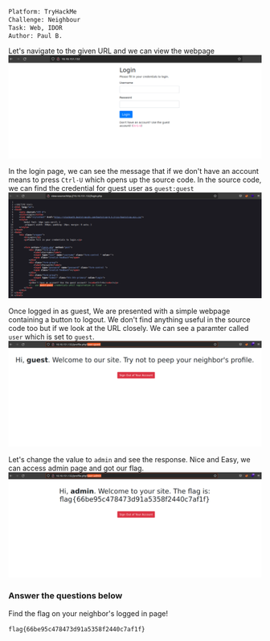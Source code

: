 ```
Platform: TryHackMe
Challenge: Neighbour
Task: Web, IDOR
Author: Paul B.
```

Let's navigate to the given URL and we can view the webpage
![Web Page](https://raw.githubusercontent.com/paulb-csr/CTF-Writeups/main/TryHackMe/Neighbour/login_page.png)

In the login page, we can see the message that if we don't have an account means to press `Ctrl-U` which opens up the source code. In the source code, we can find the credential for guest user as `guest:guest`
![Login Page Source Code](https://raw.githubusercontent.com/paulb-csr/CTF-Writeups/main/TryHackMe/Neighbour/Login_page%20source%20code.png)

Once logged in as guest, We are presented with a simple webpage containing a button to logout. We don't find anything useful in the source code too but if we look at the URL closely. We can see a paramter called `user` which is set to `guest`. 
![Guest Home Page](https://raw.githubusercontent.com/paulb-csr/CTF-Writeups/main/TryHackMe/Neighbour/Home_page.png)

Let's change the value to `admin` and see the response. Nice and Easy, we can access admin page and got our flag.
![Admin Page](https://raw.githubusercontent.com/paulb-csr/CTF-Writeups/main/TryHackMe/Neighbour/Admin_page.png)

### Answer the questions below
Find the flag on your neighbor's logged in page!
```
flag{66be95c478473d91a5358f2440c7af1f}
```
